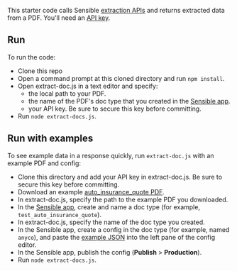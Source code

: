 This starter code calls Sensible [extraction APIs](https://docs.sensible.so/reference#extract-data-from-a-document) and returns extracted data from a PDF. You'll need an [API key](https://www.sensible.so/get-early-access).


Run
---
To run the code:

- Clone this repo
- Open a command prompt at this cloned directory and run `npm install`.
- Open extract-doc.js in a text editor and specify:
  - the local path to your PDF.
  - the name of the PDF's doc type that you created in the [Sensible app](https://app.sensible.so/).
  - your API key. Be sure to secure this key before committing.
- Run `node extract-docs.js`. 

Run with examples
----

To see example data in a response quickly, run `extract-doc.js` with an example PDF and config:

- Clone this directory and add your API key in extract-doc.js. Be sure to secure this key before committing.
- Download an example [auto_insurance_quote PDF](https://github.com/sensible-hq/sensible-docs/raw/main/readme-sync/assets/v0/pdfs/auto_insurance_quote.pdf).
- In extract-doc.js, specify the path to the example PDF you downloaded.  
- In the [Sensible app](https://app.sensible.so/), create and name a doc type (for example, `test_auto_insurance_quote`).
- In extract-doc.js, specify the name of the doc type you created.
- In the Sensible app, create a config in the doc type (for example, named `anyco`), and paste the [example JSON](https://github.com/sensible-hq/sensible-docs/raw/main/readme-sync/assets/v0/json/anyco.json) into the left pane of the config editor. 
- In the Sensible app, publish the config (**Publish** > **Production**). 
- Run `node extract-docs.js`. 


 
